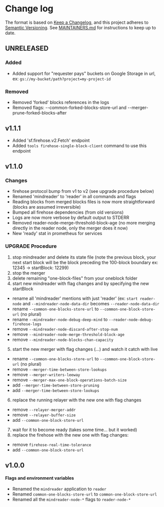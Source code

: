 # Change log

The format is based on [Keep a Changelog](https://keepachangelog.com/en/1.0.0/), and this
project adheres to [Semantic Versioning](https://semver.org/spec/v2.0.0.html). See [MAINTAINERS.md](./MAINTAINERS.md)
for instructions to keep up to date.

## UNRELEASED

### Added

* Added support for "requester pays" buckets on Google Storage in url, ex: `gs://my-bucket/path?project=my-project-id`

### Removed

* Removed 'forked' blocks references in the logs
* Removed flags: --common-forked-blocks-store-url and --merger-prune-forked-blocks-after

## v1.1.1

* Added 'sf.firehose.v2.Fetch' endpoint
* Added `tools firehose-single-block-client` command to use this endpoint

## v1.1.0

### Changes
* firehose protocol bump from v1 to v2 (see upgrade procedure below)
* Renamed 'mindreader' to 'reader' in all commands and flags
* Reading blocks from merged blocks files is now more straightforward (blocks are assumed irreversible)
* Bumped all firehose dependencies (from old versions)
* Logs are now more verbose by default output to STDERR
* Removed reader-node-merge-threshold-block-age (no more merging directly in the reader node, only the merger does it now)
* New 'ready' stat in prometheus for services

### UPGRADE Procedure

1. stop mindreader and delete its state file (note the previous block, your next start block will be the block preceding the 100-block boundary ex: 12345 -> startBlock: 12299)
2. stop the merger
3. delete remaining "one-block-files" from your oneblock folder
4. start new mindreader with flag changes and by specifying the new startBlock
  - rename all 'mindreader' mentions with just 'reader' (ex: `start reader-node` and `--mindreader-node-data-dir` becomes `--reader-node-data-dir`
  - rename `--common-one-blocks-store-url` to `--common-one-block-store-url` (no plural)
  - rename `--mindreader-node-debug-deep-mind` to `--reader-node-debug-firehose-logs`
  - remove `--mindreader-node-discard-after-stop-num`
  - remove `--mindreader-node-merge-threshold-block-age`
  - remove `--mindreader-node-blocks-chan-capacity`
5. start the new merger with flag changes (...) and watch it catch with live
  - rename `--common-one-blocks-store-url` to `--common-one-block-store-url` (no plural)
  - remove `--merger-time-between-store-lookups`
  - remove `--merger-writers-leeway`
  - remove `--merger-max-one-block-operations-batch-size`
  - add `--merger-time-between-store-pruning`
  - add `--merger-time-between-store-lookups`
6. replace the running relayer with the new one with flag changes
  - remove `--relayer-merger-addr`
  - remove `--relayer-buffer-size`
  - add `--common-one-block-store-url`
7. wait for it to become ready (takes some time... but it worked)
8. replace the firehose with the new one with flag changes:
  - remove `firehose-real-time-tolerance`
  - add `--common-one-block-store-url`

## v1.0.0

#### Flags and environment variables

* Renamed the `mindreader` application to `reader`
* Renamed `common-one-blocks-store-url` to `common-one-block-store-url`
* Renamed all the `mindreader-node-*` flags to `reader-node-*`





